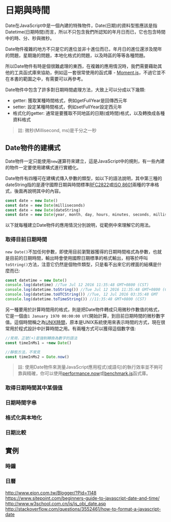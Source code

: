 # 日期與時間

Date在JavaScript中是一個內建的特殊物件，Date(日期)的資料型態應該是指Datetime(日期時間)而言，所以不只包含我們所認知的年月日而已，它也包含時間中的時、分、秒與微秒。

Date物件複雜的地方不只是它的進位並非十進位而已，年月日的進位還涉及閏年的問題，星期幾的問題，本地化格式的問題，以及時區的等等各種問題。

所以Date物件有時是個很難處理的東西，在複雜的應用情況時，我們需要藉助其他的工具函式庫來協助，例如這一套很常使用的函式庫 - [Moment.js](http://momentjs.com/)，不過它並不在本書的範圍之中，有需要可以再參考。

Date物件中包含了許多對日期時間處理方法，大致上可以分成以下幾類:

- getter: 獲取某種時間格式，例如getFullYear是回傳西元年
- setter: 設定某種時間格式，例如setFullYear設定西元年
- 格式化的getter: 通常是要獲取不同地區的日期(或時間)格式，以及轉換成各種資料格式

> 註: 微秒(Millisecond, ms)是千分之一秒

## Date物件的建構式

Date物件一定只能使用`new`運算符來建立，這是JavaScript中的規則，有一些內建的物件一定要使用建構式進行實體化。

Date物件有四種可在建構式傳入參數的類型，如以下的語法說明，其中第三種的dateString指的是遵守國際日期與時間標準[RFC2822](https://tools.ietf.org/html/rfc2822#section-3.3)或[ISO 8601](https://zh.wikipedia.org/wiki/ISO_8601)兩種的字串格式，後面再說明其中的內容。

```js
const date = new Date()
const date = new Date(milliseconds)
const date = new Date(dateString)
const date = new Date(year, month, day, hours, minutes, seconds, milliseconds)
```

以下就每種建立Date物件的應用情況分別說明，從範例中來理解它的用法。

### 取得目前日期時間

`new Date()`不加任何參數，即使用目前瀏覽器獲得的日期時間格式為參數，也就是目前的日期時間，輸出時會使用國際日期標準的格式輸出，相等於呼叫`toString()`方法，注意它仍然是個物件類型，只是看不出來它的裡面的結構是什麼而已:

```js
const datetime = new Date()
console.log(datetime) //Tue Jul 12 2016 11:35:48 GMT+0800 (CST)
console.log(datetime.toString()) //Tue Jul 12 2016 11:35:48 GMT+0800 (CST)
console.log(datetime.toUTCString()) //Tue, 12 Jul 2016 03:35:48 GMT
console.log(datetime.toTimeString()) //11:35:48 GMT+0800 (CST)
```

另一種要用於計算時間用的格式，則是把Date物件轉成只用微秒作數值的格式，它是一個由`1 January 1970 00:00:00 UTC`開始計算，到目前日期時間的微秒數字值。這個時間稱之為[UNIX時間](https://zh.wikipedia.org/wiki/UNIX%E6%97%B6%E9%97%B4)，原本是UNIX系統使用來表示時間的方式，現在很常用於程式設計中計算時間之用。有兩種方式可以獲得這個數字值:

```js
//常用，正號(+)是強制轉換為數字的語法
const timeInMs1 = +new Date()

//靜態方法，不常見
const timeInMs2 = Date.now()
```

> 註: 使用Date物件來測量JavaScript應用程式(或語句)的執行效率並不夠可靠與精確，你可以使用[performance.now](https://developer.mozilla.org/en-US/docs/Web/API/Performance/now)或[benchmark.js](https://github.com/bestiejs/benchmark.js)函式庫。

### 取得日期時間其中某個值

### 日期時間字串

### 格式化與本地化

### 日期比較

## 實例

### 時鐘

### 日曆

http://www.eion.com.tw/Blogger/?Pid=1148
https://www.sitepoint.com/beginners-guide-to-javascript-date-and-time/
http://www.w3school.com.cn/js/js_obj_date.asp
http://stackoverflow.com/questions/3552461/how-to-format-a-javascript-date

